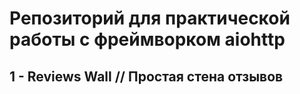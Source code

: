 # Репозиторий для практической работы с фреймворком aiohttp

## 1 - Reviews Wall // Простая стена отзывов